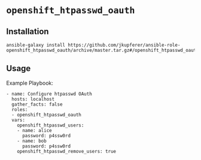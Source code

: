 # `openshift_htpasswd_oauth`

## Installation

```
ansible-galaxy install https://github.com/jkupferer/ansible-role-openshift_htpasswd_oauth/archive/master.tar.gz#/openshift_htpasswd_oauth
```

## Usage

Example Playbook:
```
- name: Configure htpasswd OAuth
  hosts: localhost
  gather_facts: false
  roles:
  - openshift_htpasswd_oauth
  vars:
    openshift_htpasswd_users:
    - name: alice
      password: p4ssw0rd
    - name: bob
      password: p4ssw0rd
    openshift_htpasswd_remove_users: true
```
